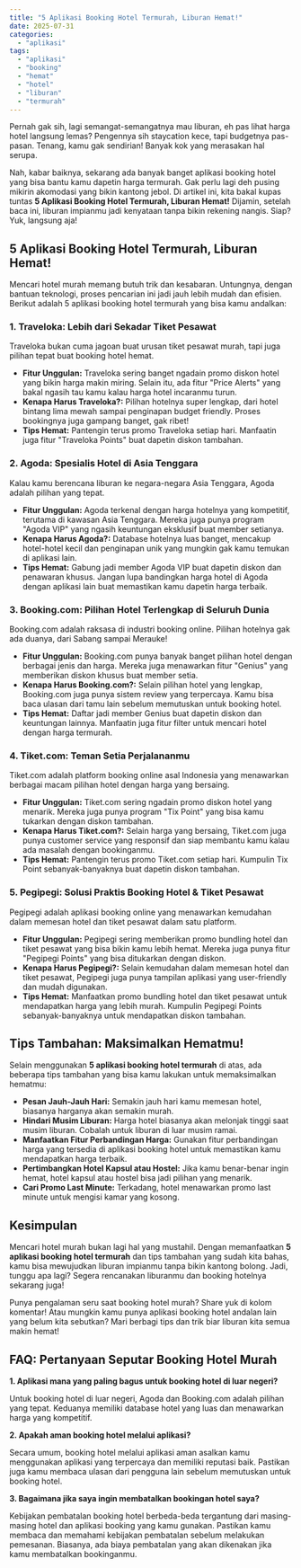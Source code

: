 ```yaml
---
title: "5 Aplikasi Booking Hotel Termurah, Liburan Hemat!"
date: 2025-07-31
categories: 
  - "aplikasi"
tags: 
  - "aplikasi"
  - "booking"
  - "hemat"
  - "hotel"
  - "liburan"
  - "termurah"
---
```


Pernah gak sih, lagi semangat-semangatnya mau liburan, eh pas lihat harga hotel langsung lemas? Pengennya sih staycation kece, tapi budgetnya pas-pasan. Tenang, kamu gak sendirian! Banyak kok yang merasakan hal serupa.

Nah, kabar baiknya, sekarang ada banyak banget aplikasi booking hotel yang bisa bantu kamu dapetin harga termurah. Gak perlu lagi deh pusing mikirin akomodasi yang bikin kantong jebol. Di artikel ini, kita bakal kupas tuntas **5 Aplikasi Booking Hotel Termurah, Liburan Hemat!** Dijamin, setelah baca ini, liburan impianmu jadi kenyataan tanpa bikin rekening nangis. Siap? Yuk, langsung aja!

## 5 Aplikasi Booking Hotel Termurah, Liburan Hemat!

Mencari hotel murah memang butuh trik dan kesabaran. Untungnya, dengan bantuan teknologi, proses pencarian ini jadi jauh lebih mudah dan efisien. Berikut adalah 5 aplikasi booking hotel termurah yang bisa kamu andalkan:

### 1\. Traveloka: Lebih dari Sekadar Tiket Pesawat

Traveloka bukan cuma jagoan buat urusan tiket pesawat murah, tapi juga pilihan tepat buat booking hotel hemat.

- **Fitur Unggulan:** Traveloka sering banget ngadain promo diskon hotel yang bikin harga makin miring. Selain itu, ada fitur "Price Alerts" yang bakal ngasih tau kamu kalau harga hotel incaranmu turun.
- **Kenapa Harus Traveloka?:** Pilihan hotelnya super lengkap, dari hotel bintang lima mewah sampai penginapan budget friendly. Proses bookingnya juga gampang banget, gak ribet!
- **Tips Hemat:** Pantengin terus promo Traveloka setiap hari. Manfaatin juga fitur "Traveloka Points" buat dapetin diskon tambahan.

### 2\. Agoda: Spesialis Hotel di Asia Tenggara

Kalau kamu berencana liburan ke negara-negara Asia Tenggara, Agoda adalah pilihan yang tepat.

- **Fitur Unggulan:** Agoda terkenal dengan harga hotelnya yang kompetitif, terutama di kawasan Asia Tenggara. Mereka juga punya program "Agoda VIP" yang ngasih keuntungan eksklusif buat member setianya.
- **Kenapa Harus Agoda?:** Database hotelnya luas banget, mencakup hotel-hotel kecil dan penginapan unik yang mungkin gak kamu temukan di aplikasi lain.
- **Tips Hemat:** Gabung jadi member Agoda VIP buat dapetin diskon dan penawaran khusus. Jangan lupa bandingkan harga hotel di Agoda dengan aplikasi lain buat memastikan kamu dapetin harga terbaik.

### 3\. Booking.com: Pilihan Hotel Terlengkap di Seluruh Dunia

Booking.com adalah raksasa di industri booking online. Pilihan hotelnya gak ada duanya, dari Sabang sampai Merauke!

- **Fitur Unggulan:** Booking.com punya banyak banget pilihan hotel dengan berbagai jenis dan harga. Mereka juga menawarkan fitur "Genius" yang memberikan diskon khusus buat member setia.
- **Kenapa Harus Booking.com?:** Selain pilihan hotel yang lengkap, Booking.com juga punya sistem review yang terpercaya. Kamu bisa baca ulasan dari tamu lain sebelum memutuskan untuk booking hotel.
- **Tips Hemat:** Daftar jadi member Genius buat dapetin diskon dan keuntungan lainnya. Manfaatin juga fitur filter untuk mencari hotel dengan harga termurah.

### 4\. Tiket.com: Teman Setia Perjalananmu

Tiket.com adalah platform booking online asal Indonesia yang menawarkan berbagai macam pilihan hotel dengan harga yang bersaing.

- **Fitur Unggulan:** Tiket.com sering ngadain promo diskon hotel yang menarik. Mereka juga punya program "Tix Point" yang bisa kamu tukarkan dengan diskon tambahan.
- **Kenapa Harus Tiket.com?:** Selain harga yang bersaing, Tiket.com juga punya customer service yang responsif dan siap membantu kamu kalau ada masalah dengan bookinganmu.
- **Tips Hemat:** Pantengin terus promo Tiket.com setiap hari. Kumpulin Tix Point sebanyak-banyaknya buat dapetin diskon tambahan.

### 5\. Pegipegi: Solusi Praktis Booking Hotel & Tiket Pesawat

Pegipegi adalah aplikasi booking online yang menawarkan kemudahan dalam memesan hotel dan tiket pesawat dalam satu platform.

- **Fitur Unggulan:** Pegipegi sering memberikan promo bundling hotel dan tiket pesawat yang bisa bikin kamu lebih hemat. Mereka juga punya fitur "Pegipegi Points" yang bisa ditukarkan dengan diskon.
- **Kenapa Harus Pegipegi?:** Selain kemudahan dalam memesan hotel dan tiket pesawat, Pegipegi juga punya tampilan aplikasi yang user-friendly dan mudah digunakan.
- **Tips Hemat:** Manfaatkan promo bundling hotel dan tiket pesawat untuk mendapatkan harga yang lebih murah. Kumpulin Pegipegi Points sebanyak-banyaknya untuk mendapatkan diskon tambahan.

## Tips Tambahan: Maksimalkan Hematmu!

Selain menggunakan **5 aplikasi booking hotel termurah** di atas, ada beberapa tips tambahan yang bisa kamu lakukan untuk memaksimalkan hematmu:

- **Pesan Jauh-Jauh Hari:** Semakin jauh hari kamu memesan hotel, biasanya harganya akan semakin murah.
- **Hindari Musim Liburan:** Harga hotel biasanya akan melonjak tinggi saat musim liburan. Cobalah untuk liburan di luar musim ramai.
- **Manfaatkan Fitur Perbandingan Harga:** Gunakan fitur perbandingan harga yang tersedia di aplikasi booking hotel untuk memastikan kamu mendapatkan harga terbaik.
- **Pertimbangkan Hotel Kapsul atau Hostel:** Jika kamu benar-benar ingin hemat, hotel kapsul atau hostel bisa jadi pilihan yang menarik.
- **Cari Promo Last Minute:** Terkadang, hotel menawarkan promo last minute untuk mengisi kamar yang kosong.

## Kesimpulan

Mencari hotel murah bukan lagi hal yang mustahil. Dengan memanfaatkan **5 aplikasi booking hotel termurah** dan tips tambahan yang sudah kita bahas, kamu bisa mewujudkan liburan impianmu tanpa bikin kantong bolong. Jadi, tunggu apa lagi? Segera rencanakan liburanmu dan booking hotelnya sekarang juga!

Punya pengalaman seru saat booking hotel murah? Share yuk di kolom komentar! Atau mungkin kamu punya aplikasi booking hotel andalan lain yang belum kita sebutkan? Mari berbagi tips dan trik biar liburan kita semua makin hemat!

## FAQ: Pertanyaan Seputar Booking Hotel Murah

**1\. Aplikasi mana yang paling bagus untuk booking hotel di luar negeri?**

Untuk booking hotel di luar negeri, Agoda dan Booking.com adalah pilihan yang tepat. Keduanya memiliki database hotel yang luas dan menawarkan harga yang kompetitif.

**2\. Apakah aman booking hotel melalui aplikasi?**

Secara umum, booking hotel melalui aplikasi aman asalkan kamu menggunakan aplikasi yang terpercaya dan memiliki reputasi baik. Pastikan juga kamu membaca ulasan dari pengguna lain sebelum memutuskan untuk booking hotel.

**3\. Bagaimana jika saya ingin membatalkan bookingan hotel saya?**

Kebijakan pembatalan booking hotel berbeda-beda tergantung dari masing-masing hotel dan aplikasi booking yang kamu gunakan. Pastikan kamu membaca dan memahami kebijakan pembatalan sebelum melakukan pemesanan. Biasanya, ada biaya pembatalan yang akan dikenakan jika kamu membatalkan bookinganmu.

